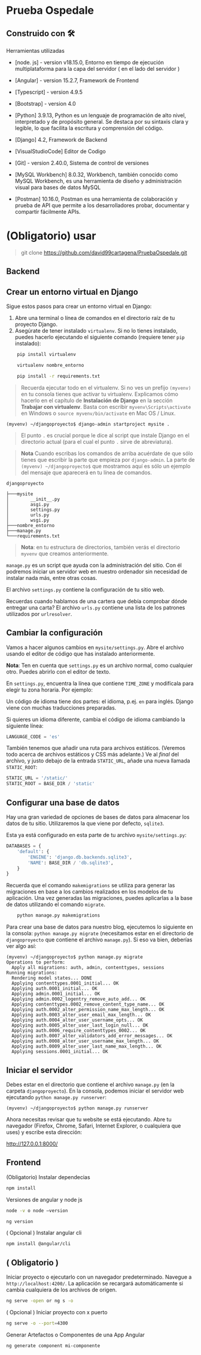 # Prueba Ospedale

## Construido con 🛠️
Herramientas utilizadas

- [node. js] - version v18.15.0, Entorno en tiempo de ejecución multiplataforma para la capa del servidor ( en el lado del servidor )
- [Angular] - version 15.2.7, Framework de Frontend
- [Typescript] - version 4.9.5
- [Bootstrap] - version 4.0

- [Python] 3.9.13, Python es un lenguaje de programación de alto nivel, interpretado y de propósito general. Se destaca por su sintaxis clara y legible, lo que facilita la escritura y comprensión del código.
- [Django] 4.2, Framework de Backend

- [VisualStudioCode] Editor de Codigo
- [Git] - version 2.40.0, Sistema de control de versiones
- [MySQL Workbench] 8.0.32, Workbench, también conocido como MySQL Workbench, es una herramienta de diseño y administración visual para bases de datos MySQL
- [Postman] 10.16.0, Postman es una herramienta de colaboración y prueba de API que permite a los desarrolladores probar, documentar y compartir fácilmente APIs.

# (Obligatorio) usar  
> git clone https://github.com/david99cartagena/PruebaOspedale.git

## Backend

## Crear un entorno virtual en Django

Sigue estos pasos para crear un entorno virtual en Django:

1. Abre una terminal o línea de comandos en el directorio raíz de tu proyecto Django.
2. Asegúrate de tener instalado `virtualenv`. Si no lo tienes instalado, puedes hacerlo ejecutando el siguiente comando (requiere tener `pip` instalado):

```sh
	pip install virtualenv
```
```sh
	virtualenv nombre_entorno
```
```sh
	pip install -r requirements.txt
```
> Recuerda ejecutar todo en el virtualenv. Si no ves un prefijo `(myvenv)` en tu consola tienes que activar tu virtualenv. Explicamos cómo hacerlo en el capítulo de **Instalación de Django** en la sección **Trabajar con virtualenv**. Basta con escribir `myvenv\Scripts\activate` en Windows o `source myvenv/bin/activate` en Mac OS / Linux.

	(myvenv) ~/djangoproyecto$ django-admin startproject mysite .

> El punto `.` es crucial porque le dice al script que instale Django en el directorio actual (para el cual el punto `.` sirve de abreviatura).

> **Nota** Cuando escribas los comandos de arriba acuérdate de que sólo tienes que escribir la parte que empieza por `django-admin`. La parte de `(myvenv) ~/djangoproyecto$` que mostramos aquí es sólo un ejemplo del mensaje que aparecerá en tu línea de comandos.

    djangoproyecto

    ├───mysite
	│        __init__.py
	│        asgi.py
    │        settings.py
    │        urls.py
    │        wsgi.py
    ├───nombre_entorno
	├───manage.py
    └───requirements.txt

> **Nota**: en tu estructura de directorios, también verás el directorio `myvenv` que creamos anteriormente.

`manage.py` es un script que ayuda con la administración del sitio. Con él podremos iniciar un servidor web en nuestro ordenador sin necesidad de instalar nada más, entre otras cosas.

El archivo `settings.py` contiene la configuración de tu sitio web.

Recuerdas cuando hablamos de una cartera que debía comprobar dónde entregar una carta? El archivo `urls.py` contiene una lista de los patrones utilizados por `urlresolver`.

## Cambiar la configuración

Vamos a hacer algunos cambios en `mysite/settings.py`. Abre el archivo usando el editor de código que has instalado anteriormente.

**Nota**: Ten en cuenta que `settings.py` es un archivo normal, como cualquier otro. Puedes abrirlo con el editor de texto.

En `settings.py`, encuentra la línea que contiene `TIME_ZONE` y modifícala para elegir tu zona horaria. Por ejemplo:

Un código de idioma tiene dos partes: el idioma, p.ej. `en` para inglés. Django viene con muchas traducciones preparadas.

Si quieres un idioma diferente, cambia el código de idioma cambiando la siguiente línea:

```python
LANGUAGE_CODE = 'es'
```

También tenemos que añadir una ruta para archivos estáticos. (Veremos todo acerca de archivos estáticos y CSS más adelante.) Ve al *final* del archivo, y justo debajo de la entrada `STATIC_URL`, añade una nueva llamada `STATIC_ROOT`:

```python
STATIC_URL = '/static/'
STATIC_ROOT = BASE_DIR / 'static' 
```

## Configurar una base de datos

Hay una gran variedad de opciones de bases de datos para almacenar los datos de tu sitio. Utilizaremos la que viene por defecto, `sqlite3`.

Esta ya está configurado en esta parte de tu archivo `mysite/settings.py`:

```python
DATABASES = {
    'default': {
        'ENGINE': 'django.db.backends.sqlite3',
        'NAME': BASE_DIR / 'db.sqlite3',
    }
}
```

Recuerda que el comando `makemigrations` se utiliza para generar las migraciones en base a los cambios realizados en los modelos de tu aplicación. Una vez generadas las migraciones, puedes aplicarlas a la base de datos utilizando el comando `migrate`.

```sh
	python manage.py makemigrations
```

Para crear una base de datos para nuestro blog, ejecutemos lo siguiente en la consola: `python manage.py migrate` (necesitamos estar en el directorio de `djangoproyecto` que contiene el archivo `manage.py`). Si eso va bien, deberías ver algo así:

    (myvenv) ~/djangoproyecto$ python manage.py migrate
    Operations to perform:
      Apply all migrations: auth, admin, contenttypes, sessions
    Running migrations:
      Rendering model states... DONE
      Applying contenttypes.0001_initial... OK
      Applying auth.0001_initial... OK
      Applying admin.0001_initial... OK
      Applying admin.0002_logentry_remove_auto_add... OK
      Applying contenttypes.0002_remove_content_type_name... OK
      Applying auth.0002_alter_permission_name_max_length... OK
      Applying auth.0003_alter_user_email_max_length... OK
      Applying auth.0004_alter_user_username_opts... OK
      Applying auth.0005_alter_user_last_login_null... OK
      Applying auth.0006_require_contenttypes_0002... OK
      Applying auth.0007_alter_validators_add_error_messages... OK
      Applying auth.0008_alter_user_username_max_length... OK
      Applying auth.0009_alter_user_last_name_max_length... OK
      Applying sessions.0001_initial... OK

## Iniciar el servidor

Debes estar en el directorio que contiene el archivo `manage.py` (en la carpeta `djangoproyecto`). En la consola, podemos iniciar el servidor web ejecutando `python manage.py runserver`:

    (myvenv) ~/djangoproyecto$ python manage.py runserver

Ahora necesitas revisar que tu website se está ejecutando. Abre tu navegador (Firefox, Chrome, Safari, Internet Explorer, o cualquiera que uses) y escribe esta dirección:

http://127.0.0.1:8000/

## Frontend

(Obligatorio) Instalar dependecias
```sh
npm install
```

Versiones de angular y node js
```sh
node -v o node –version
```

```sh
ng version
```

( Opcional ) Instalar angular cli
```sh
npm install @angular/cli
```

## ( Obligatorio ) 
Iniciar proyecto o ejecutarlo con un navegador predeterminado. Navegue a `http://localhost:4200/`. La aplicación se recargará automáticamente si cambia cualquiera de los archivos de origen.

```sh
ng serve -open or ng s -o
```

( Opcional ) Iniciar proyecto con x puerto
```sh
ng serve -o --port=4300
```

Generar Artefactos o Componentes de una App Angular
```sh
ng generate component mi-componente
```
